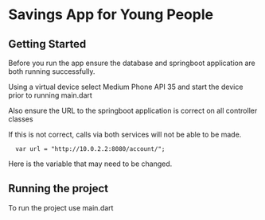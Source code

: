# Savings App for Young People


## Getting Started

Before you run the app ensure the database and springboot application are both 
running successfully.

Using a virtual device select Medium Phone API 35 and 
start the device prior to running main.dart

Also ensure the URL to the springboot application is correct on all controller classes

If this is not correct, calls via both services will not be able to be made.

```
  var url = "http://10.0.2.2:8080/account/";
```
Here is the variable that may need to be changed.

## Running the project

To run the project use main.dart
